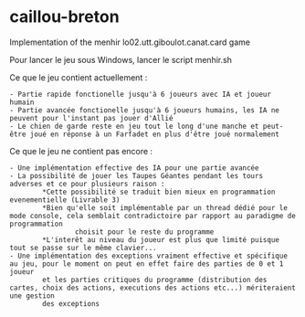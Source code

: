 # caillou-breton

Implementation of the menhir lo02.utt.giboulot.canat.card game 


Pour lancer le jeu sous Windows, lancer le script menhir.sh

Ce que le jeu contient actuellement : 

	- Partie rapide fonctionelle jusqu'à 6 joueurs avec IA et joueur humain
	- Partie avancée fonctionelle jusqu'à 6 joueurs humains, les IA ne peuvent pour l'instant pas jouer d'Allié
	- Le chien de garde reste en jeu tout le long d'une manche et peut-être joué en réponse à un Farfadet en plus d'être joué normalement
	
Ce que le jeu ne contient pas encore :

	- Une implémentation effective des IA pour une partie avancée
	- La possibilité de jouer les Taupes Géantes pendant les tours adverses et ce pour plusieurs raison : 
			*Cette possibilité se traduit bien mieux en programmation evenementielle (Livrable 3)
			*Bien qu'elle soit implémentable par un thread dédié pour le mode console, cela semblait contradictoire par rapport au paradigme de programmation 
					choisit pour le reste du programme
			*L'interêt au niveau du joueur est plus que limité puisque tout se passe sur le même clavier...
	- Une implémentation des exceptions vraiment effective et spécifique au jeu, pour le moment on peut en effet faire des parties de 0 et 1 joueur
			et les parties critiques du programme (distribution des cartes, choix des actions, executions des actions etc...) mériteraient une gestion
			des exceptions
				